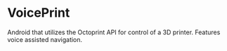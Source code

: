 # VoicePrint

Android that utilizes the Octoprint API for control of a 3D printer. Features voice assisted navigation.

